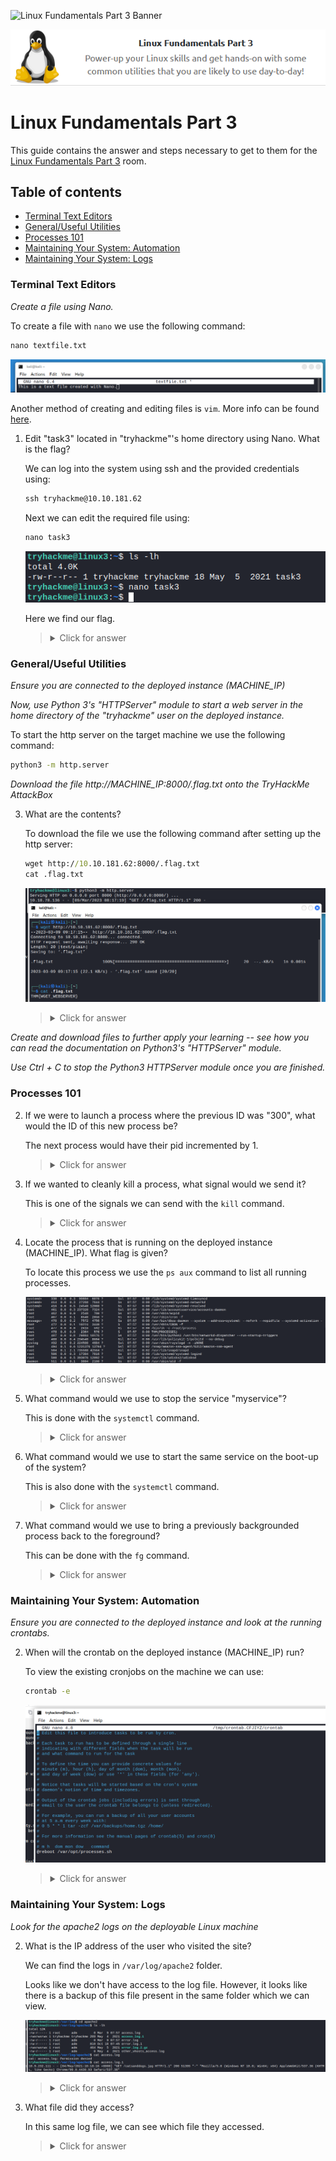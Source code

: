 ![Linux Fundamentals Part 3 Banner](https://assets.tryhackme.com/room-banners/linuxfund.png)

<p align="center">
   <img src="https://github.com/Kevinovitz/TryHackMe_Writeups/blob/main/linuxfundamentalspart3/Linux_Fundamentals_3_Cover.png" alt="Linux Fundamentals Part 3 Logo">
</p>

# Linux Fundamentals Part 3

This guide contains the answer and steps necessary to get to them for the [Linux Fundamentals Part 3](https://tryhackme.com/room/linuxfundamentalspart3) room.

## Table of contents

- [Terminal Text Editors](#terminal-text-editors)
- [General/Useful Utilities](#generaluseful-utilities)
- [Processes 101](#processes-101)
- [Maintaining Your System: Automation](#maintaining-your-system-automation)
- [Maintaining Your System: Logs](#maintaining-your-system-logs)

### Terminal Text Editors

*Create a file using Nano.*

To create a file with `nano` we use the following command:

```cmd
nano textfile.txt
```

![Create Nano File](https://github.com/Kevinovitz/TryHackMe_Writeups/blob/main/linuxfundamentalspart3/Linux_Fundamentals_3_Create_File.png)

Another method of creating and editing files is `vim`. More info can be found [here](https://vim.rtorr.com/).

1. Edit "task3" located in "tryhackme"'s home directory using Nano. What is the flag?

   We can log into the system using ssh and the provided credentials using:
   
   ```cmd
   ssh tryhackme@10.10.181.62
   ```
   
   Next we can edit the required file using:
   
   ```cmd
   nano task3
   ```
   
   ![Edit File](https://github.com/Kevinovitz/TryHackMe_Writeups/blob/main/linuxfundamentalspart3/Linux_Fundamentals_3_Edit_File.png)
   
   Here we find our flag.

   ><details><summary>Click for answer</summary>THM{TEXT_EDITORS}</details>

### General/Useful Utilities

*Ensure you are connected to the deployed instance (MACHINE_IP)*

*Now, use Python 3's "HTTPServer" module to start a web server in the home directory of the "tryhackme" user on the deployed instance.*

To start the http server on the target machine we use the following command:

```cmd
python3 -m http.server
```

*Download the file http://MACHINE_IP:8000/.flag.txt onto the TryHackMe AttackBox*

3. What are the contents?

   To download the file we use the following command after setting up the http server:
   
   ```cmd
   wget http://10.10.181.62:8000/.flag.txt
   cat .flag.txt
   ```
   
   ![Transfer File](https://github.com/Kevinovitz/TryHackMe_Writeups/blob/main/linuxfundamentalspart3/Linux_Fundamentals_3_Transfer_File.png)

   ><details><summary>Click for answer</summary>THM{WGET_WEBSERVER}</details>

*Create and download files to further apply your learning -- see how you can read the documentation on Python3's "HTTPServer" module.*

*Use Ctrl + C to stop the Python3 HTTPServer module once you are finished.*

### Processes 101

2. If we were to launch a process where the previous ID was "300", what would the ID of this new process be?

   The next process would have their pid incremented by 1.

   ><details><summary>Click for answer</summary>301</details>

3. If we wanted to cleanly kill a process, what signal would we send it?

   This is one of the signals we can send with the `kill` command.

   ><details><summary>Click for answer</summary>SIGTERM</details>

4. Locate the process that is running on the deployed instance (MACHINE_IP). What flag is given?

   To locate this process we use the `ps aux` command to list all running processes.
   
   ![Flag Process](https://github.com/Kevinovitz/TryHackMe_Writeups/blob/main/linuxfundamentalspart3/Linux_Fundamentals_3_Flag_Proccess.png)

   ><details><summary>Click for answer</summary>THM{PROCESSES}</details>

5. What command would we use to stop the service "myservice"?

   This is done with the `systemctl` command.

   ><details><summary>Click for answer</summary>systemctl stop myservice</details>

6. What command would we use to start the same service on the boot-up of the system?

   This is also done with the `systemctl` command.

   ><details><summary>Click for answer</summary>systemctl enable myservice</details>

7. What command would we use to bring a previously backgrounded process back to the foreground?

   This can be done with the `fg` command.

   ><details><summary>Click for answer</summary>fg</details>

### Maintaining Your System: Automation

*Ensure you are connected to the deployed instance and look at the running crontabs.*

2. When will the crontab on the deployed instance (MACHINE_IP) run?

   To view the existing cronjobs on the machine we can use:
   
   ```cmd
   crontab -e
   ```
   
   ![Crontabs](https://github.com/Kevinovitz/TryHackMe_Writeups/blob/main/linuxfundamentalspart3/Linux_Fundamentals_3_Crontabs.png)

   ><details><summary>Click for answer</summary>@reboot</details>

### Maintaining Your System: Logs

*Look for the apache2 logs on the deployable Linux machine*

2. What is the IP address of the user who visited the site?

   We can find the logs in `/var/log/apache2` folder.
   
   Looks like we don't have access to the log file. However, it looks like there is a backup of this file present in the same folder which we can view.
   
   ![Logs](https://github.com/Kevinovitz/TryHackMe_Writeups/blob/main/linuxfundamentalspart3/Linux_Fundamentals_3_Logs.png)

   ><details><summary>Click for answer</summary>10.9.232.111</details>

3. What file did they access?

   In this same log file, we can see which file they accessed.

   ><details><summary>Click for answer</summary>catsanddogs.jpg</details>
